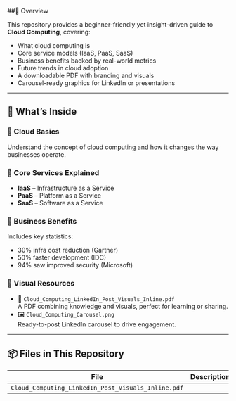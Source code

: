 ##📘 Overview

This repository provides a beginner-friendly yet insight-driven guide to **Cloud Computing**, covering:

- What cloud computing is
- Core service models (IaaS, PaaS, SaaS)
- Business benefits backed by real-world metrics
- Future trends in cloud adoption
- A downloadable PDF with branding and visuals
- Carousel-ready graphics for LinkedIn or presentations

---

## 📄 What’s Inside

### 🔹 Cloud Basics
Understand the concept of cloud computing and how it changes the way businesses operate.

### 🔹 Core Services Explained
- **IaaS** – Infrastructure as a Service
- **PaaS** – Platform as a Service
- **SaaS** – Software as a Service

### 🔹 Business Benefits
Includes key statistics:
- 30% infra cost reduction (Gartner)
- 50% faster development (IDC)
- 94% saw improved security (Microsoft)

### 🔹 Visual Resources
- 📄 `Cloud_Computing_LinkedIn_Post_Visuals_Inline.pdf`  
  A PDF combining knowledge and visuals, perfect for learning or sharing.
- 🖼️ `Cloud_Computing_Carousel.png`  
  Ready-to-post LinkedIn carousel to drive engagement.

---

## 📦 Files in This Repository

| File | Description |
|------|-------------|
| `Cloud_Computing_LinkedIn_Post_Visuals_Inline.pdf` |
